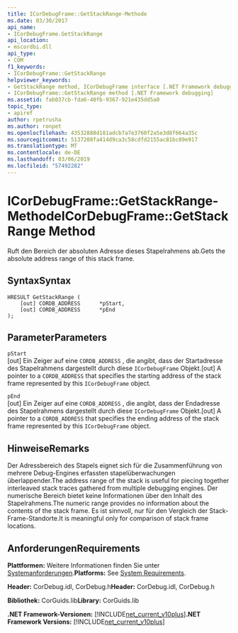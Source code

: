 ```yaml
---
title: ICorDebugFrame::GetStackRange-Methode
ms.date: 03/30/2017
api_name:
- ICorDebugFrame.GetStackRange
api_location:
- mscordbi.dll
api_type:
- COM
f1_keywords:
- ICorDebugFrame::GetStackRange
helpviewer_keywords:
- GetStackRange method, ICorDebugFrame interface [.NET Framework debugging]
- ICorDebugFrame::GetStackRange method [.NET Framework debugging]
ms.assetid: fab037cb-fda6-40fb-9367-921e435dd5a0
topic_type:
- apiref
author: rpetrusha
ms.author: ronpet
ms.openlocfilehash: 43532888d181adcb7a7e3760f2a5e3d8f664a35c
ms.sourcegitcommit: 5137208fa414d9ca3c58cdfd2155ac81bc89e917
ms.translationtype: MT
ms.contentlocale: de-DE
ms.lasthandoff: 03/06/2019
ms.locfileid: "57492282"
---
```

# <a name="icordebugframegetstackrange-method"></a><span data-ttu-id="ee463-102">ICorDebugFrame::GetStackRange-Methode</span><span class="sxs-lookup"><span data-stu-id="ee463-102">ICorDebugFrame::GetStackRange Method</span></span>
<span data-ttu-id="ee463-103">Ruft den Bereich der absoluten Adresse dieses Stapelrahmens ab.</span><span class="sxs-lookup"><span data-stu-id="ee463-103">Gets the absolute address range of this stack frame.</span></span>  
  
## <a name="syntax"></a><span data-ttu-id="ee463-104">Syntax</span><span class="sxs-lookup"><span data-stu-id="ee463-104">Syntax</span></span>  
  
```  
HRESULT GetStackRange (  
    [out] CORDB_ADDRESS      *pStart,   
    [out] CORDB_ADDRESS      *pEnd  
);  
```  
  
## <a name="parameters"></a><span data-ttu-id="ee463-105">Parameter</span><span class="sxs-lookup"><span data-stu-id="ee463-105">Parameters</span></span>  
 `pStart`  
 <span data-ttu-id="ee463-106">[out] Ein Zeiger auf eine `CORDB_ADDRESS` , die angibt, dass der Startadresse des Stapelrahmens dargestellt durch diese `ICorDebugFrame` Objekt.</span><span class="sxs-lookup"><span data-stu-id="ee463-106">[out] A pointer to a `CORDB_ADDRESS` that specifies the starting address of the stack frame represented by this `ICorDebugFrame` object.</span></span>  
  
 `pEnd`  
 <span data-ttu-id="ee463-107">[out] Ein Zeiger auf eine `CORDB_ADDRESS` , die angibt, dass der Endadresse des Stapelrahmens dargestellt durch diese `ICorDebugFrame` Objekt.</span><span class="sxs-lookup"><span data-stu-id="ee463-107">[out] A pointer to a `CORDB_ADDRESS` that specifies the ending address of the stack frame represented by this `ICorDebugFrame` object.</span></span>  
  
## <a name="remarks"></a><span data-ttu-id="ee463-108">Hinweise</span><span class="sxs-lookup"><span data-stu-id="ee463-108">Remarks</span></span>  
 <span data-ttu-id="ee463-109">Der Adressbereich des Stapels eignet sich für die Zusammenführung von mehrere Debug-Engines erfassten stapelüberwachungen überlappender.</span><span class="sxs-lookup"><span data-stu-id="ee463-109">The address range of the stack is useful for piecing together interleaved stack traces gathered from multiple debugging engines.</span></span> <span data-ttu-id="ee463-110">Der numerische Bereich bietet keine Informationen über den Inhalt des Stapelrahmens.</span><span class="sxs-lookup"><span data-stu-id="ee463-110">The numeric range provides no information about the contents of the stack frame.</span></span> <span data-ttu-id="ee463-111">Es ist sinnvoll, nur für den Vergleich der Stack-Frame-Standorte.</span><span class="sxs-lookup"><span data-stu-id="ee463-111">It is meaningful only for comparison of stack frame locations.</span></span>  
  
## <a name="requirements"></a><span data-ttu-id="ee463-112">Anforderungen</span><span class="sxs-lookup"><span data-stu-id="ee463-112">Requirements</span></span>  
 <span data-ttu-id="ee463-113">**Plattformen:** Weitere Informationen finden Sie unter [Systemanforderungen](../../../../docs/framework/get-started/system-requirements.md).</span><span class="sxs-lookup"><span data-stu-id="ee463-113">**Platforms:** See [System Requirements](../../../../docs/framework/get-started/system-requirements.md).</span></span>  
  
 <span data-ttu-id="ee463-114">**Header:** CorDebug.idl, CorDebug.h</span><span class="sxs-lookup"><span data-stu-id="ee463-114">**Header:** CorDebug.idl, CorDebug.h</span></span>  
  
 <span data-ttu-id="ee463-115">**Bibliothek:** CorGuids.lib</span><span class="sxs-lookup"><span data-stu-id="ee463-115">**Library:** CorGuids.lib</span></span>  
  
 <span data-ttu-id="ee463-116">**.NET Framework-Versionen:** [!INCLUDE[net_current_v10plus](../../../../includes/net-current-v10plus-md.md)]</span><span class="sxs-lookup"><span data-stu-id="ee463-116">**.NET Framework Versions:** [!INCLUDE[net_current_v10plus](../../../../includes/net-current-v10plus-md.md)]</span></span>
